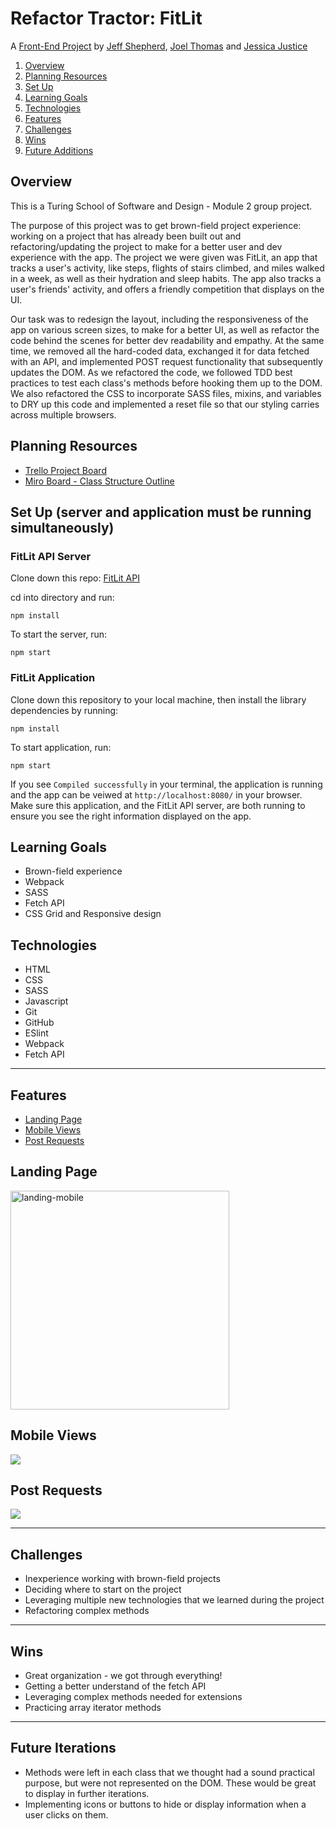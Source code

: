 # Refactor Tractor: FitLit

A [Front-End Project](https://frontend.turing.io/projects/module-2/refactor-tractor.html) by [Jeff Shepherd](https://github.com/JeffShepherd), [Joel Thomas](https://github.com/Shakikka) and [Jessica Justice](https://github.com/m1073496)



1. [Overview](#overview)
2. [Planning Resources](#planning-resources)
3. [Set Up](#set-up)
4. [Learning Goals](#learning-goals)
5. [Technologies](#technologies)
6. [Features](#features)
7. [Challenges](#challenges)
8. [Wins](#wins)
9. [Future Additions](#future-additions)


## Overview

This is a Turing School of Software and Design - Module 2 group project.

The purpose of this project was to get brown-field project experience: working on a project that has already been built out and refactoring/updating the project to make for a better user and dev experience with the app. The project we were given was FitLit, an app that tracks a user's activity, like steps, flights of stairs climbed, and miles walked in a week, as well as their hydration and sleep habits. The app also tracks a user's friends' activity, and offers a friendly competition that displays on the UI. 

Our task was to redesign the layout, including the responsiveness of the app on various screen sizes, to make for a better UI, as well as refactor the code behind the scenes for better dev readability and empathy. At the same time, we removed all the hard-coded data, exchanged it for data fetched with an API, and implemented POST request functionality that subsequently updates the DOM. As we refactored the code, we followed TDD best practices to test each class's methods before hooking them up to the DOM. We also refactored the CSS to incorporate SASS files, mixins, and variables to DRY up this code and implemented a reset file so that our styling carries across multiple browsers.

## Planning Resources

* [Trello Project Board](https://trello.com/b/oP41W1po/refactor-tractor)
* [Miro Board - Class Structure Outline](https://miro.com/app/board/o9J_lSqxVCE=/)


## Set Up (server and application must be running simultaneously)

### FitLit API Server

Clone down this repo: [FitLit API](https://github.com/turingschool-examples/fitlit-api)

cd into directory and run:

```
npm install
```

To start the server, run:

```
npm start
```

### FitLit Application

Clone down this repository to your local machine, then install the library dependencies by running:

```
npm install
```


To start application, run:

```
npm start
```

If you see `Compiled successfully` in your terminal, the application is running and the app can be veiwed at `http://localhost:8080/` in your browser. Make sure this application, and the FitLit API server, are both running to ensure you see the right information displayed on the app.




## Learning Goals

* Brown-field experience
* Webpack
* SASS
* Fetch API
* CSS Grid and Responsive design


## Technologies

* HTML
* CSS
* SASS
* Javascript
* Git
* GitHub
* ESlint
* Webpack
* Fetch API

---
## Features

+ [Landing Page](#landing-page)
+ [Mobile Views](#mobile-views)
+ [Post Requests](#post-requests)


## Landing Page


<img width="350" alt="landing-mobile" src="https://files.slack.com/files-pri/T029P2S9M-F01QA4ZEPTN/screen_shot_2021-03-03_at_7.42.23_pm.png">


## Mobile Views


![](https://media.giphy.com/media/khbZidy9qRf0e6CqGJ/giphy.gif)



## Post Requests


![](https://media.giphy.com/media/3N4gXjnexFyH37d611/giphy.gif)





---
## Challenges

* Inexperience working with brown-field projects
* Deciding where to start on the project
* Leveraging multiple new technologies that we learned during the project
* Refactoring complex methods

---
## Wins


* Great organization - we got through everything!
* Getting a better understand of the fetch API
* Leveraging complex methods needed for extensions
* Practicing array iterator methods

---
## Future Iterations

* Methods were left in each class that we thought had a sound practical purpose, but were not represented on the DOM. These would be great to display in further iterations.
* Implementing icons or buttons to hide or display information when a user clicks on them.





